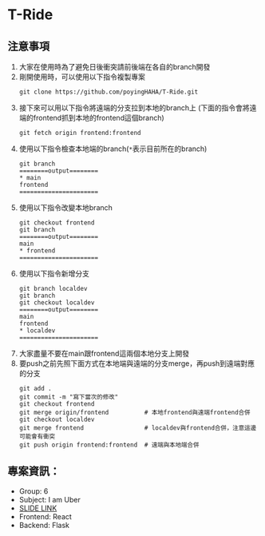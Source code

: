 # T-Ride

## 注意事項
1. 大家在使用時為了避免日後衝突請前後端在各自的branch開發
2. 剛開使用時，可以使用以下指令複製專案
    ```
    git clone https://github.com/poyingHAHA/T-Ride.git
    ```
3. 接下來可以用以下指令將遠端的分支拉到本地的branch上 (下面的指令會將遠端的frontend抓到本地的frontend這個branch)
    ```
    git fetch origin frontend:frontend
    ```
4. 使用以下指令檢查本地端的branch(`*`表示目前所在的branch)
    ```
    git branch
    ========output========
    * main
    frontend
    ======================  
    ```
5. 使用以下指令改變本地branch
    ```
    git checkout frontend
    git branch
    ========output========
    main
    * frontend
    ======================
    ```
6.  使用以下指令新增分支
    ```
    git branch localdev
    git branch
    git checkout localdev
    ========output========
    main
    frontend
    * localdev
    ======================
    ```
7. 大家盡量不要在main跟frontend這兩個本地分支上開發
8. 要push之前先照下面方式在本地端與遠端的分支merge，再push到遠端對應的分支
    ```
    git add .
    git commit -m "寫下當次的修改"
    git checkout frontend 
    git merge origin/frontend          # 本地frontend與遠端frontend合併
    git checkout localdev
    git merge frontend                 # localdev與frontend合併，注意這邊可能會有衝突
    git push origin frontend:frontend  # 遠端與本地端合併
    ```

## 專案資訊：
- Group: 6
- Subject: I am Uber
- [SLIDE LINK](https://docs.google.com/presentation/d/1FG-iQDyM9p_I1c0g6058Khn9A8mNElYN0KyC5c5p0GM/edit?usp=sharing)
- Frontend: React
- Backend: Flask
